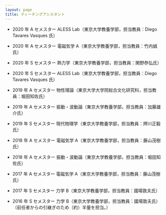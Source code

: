 ```yaml
---
layout: page
title: ティーチングアシスタント
---
```


- 2020 年 A セメスター ALESS Lab（東京大学教養学部，担当教員：Diego Tavares Vasques 氏）  

- 2020 年 A セメスター 電磁気学 A（東京大学教養学部，担当教員：竹内誠氏）  

- 2020 年 S セメスター 熱力学（東京大学教養学部，担当教員：関野恭弘氏）  

- 2020 年 S セメスター ALESS Lab（東京大学教養学部，担当教員：Diego Tavares Vasques 氏）  

- 2019 年 A セメスター 物性理論（東京大学大学院総合文化研究科，担当教員：堀田知佐氏）  

- 2019 年 A セメスター 振動・波動論（東京大学教養学部，担当教員：加藤雄介氏）  

- 2019 年 S セメスター 現代物理学（東京大学教養学部，担当教員：押川正毅氏）  

- 2018 年 A セメスター 電磁気学 A（東京大学教養学部，担当教員：藤山茂樹氏）  

- 2018 年 A セメスター 振動・波動論（東京大学教養学部，担当教員：堀田知佐氏）  

- 2017 年 A セメスター 電磁気学 A（東京大学教養学部，担当教員：藤山茂樹氏）  

- 2017 年 S セメスター 力学 B（東京大学教養学部，担当教員：國場敦夫氏）  

- 2016 年 S セメスター 力学 B（東京大学教養学部，担当教員：國場敦夫氏）（前任者からの引継ぎのため（約）半量を担当。）  
